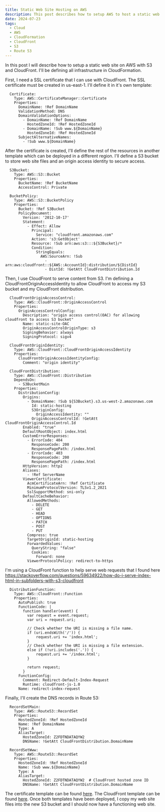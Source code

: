 ```yaml
---
title: Static Web Site Hosting on AWS
description: This post describes how to setup AWS to host a static web site.
date: 2024-07-23
tags:
  - Cloud
  - AWS
  - CloudFormation
  - CloudFront
  - S3
  - Route 53
---
```


In this post I will describe how to setup a static web site on AWS with S3 and CloudFront. I'll be defining all infrastructure in CloudFormation. 

First, I need a SSL certificate that I can use with CloudFront. The SSL certificate must be created in us-east-1. I'll define it in it's own template:

```
  Certificate:
    Type: AWS::CertificateManager::Certificate
    Properties:
      DomainName: !Ref DomainName
      ValidationMethod: DNS
      DomainValidationOptions:
        - DomainName: !Ref DomainName
          HostedZoneId: !Ref HostedZoneId
        - DomainName: !Sub www.${DomainName}
          HostedZoneId: !Ref HostedZoneId
      SubjectAlternativeNames:
        - !Sub www.${DomainName}
```

After the certificate is created, I'll define the rest of the resources in another template which can be deployed in a different region. I'll define a S3 bucket to store web site files and an origin access identity to secure access.

```
  S3Bucket:
    Type: AWS::S3::Bucket
    Properties:
      BucketName: !Ref BucketName
      AccessControl: Private

  BucketPolicy:
    Type: AWS::S3::BucketPolicy
    Properties:
      Bucket: !Ref S3Bucket
      PolicyDocument:
        Version: '2012-10-17'
        Statement:
          - Effect: Allow
            Principal:
              Service: "cloudfront.amazonaws.com"
            Action: 's3:GetObject'
            Resource: !Sub arn:aws:s3:::${S3Bucket}/*
            Condition:
              StringEquals:
                AWS:SourceArn: !Sub
                  - arn:aws:cloudfront::${AWS::AccountId}:distribution/${DistId}
                  - DistId: !GetAtt CloudFrontDistribution.Id
```

Then, I use CloudFront to serve content from S3. I'm defining a CloudFrontOriginAccessIdentity to allow CloudFront to access my S3 bucket and my CloudFront distribution.

```
  CloudFrontOriginAccessControl:
    Type: AWS::CloudFront::OriginAccessControl
    Properties:
      OriginAccessControlConfig:
        Description: "origin access control(OAC) for allowing cloudfront to access S3 bucket"
        Name: static-site-OAC
        OriginAccessControlOriginType: s3
        SigningBehavior: always
        SigningProtocol: sigv4

  CloudFrontOriginIdentity:
    Type: AWS::CloudFront::CloudFrontOriginAccessIdentity
    Properties:
      CloudFrontOriginAccessIdentityConfig:
        Comment: "origin identity"

  CloudFrontDistribution:
    Type: AWS::CloudFront::Distribution
    DependsOn:
      - S3BucketMain
    Properties:
      DistributionConfig:
        Origins:
          - DomainName: !Sub ${S3Bucket}.s3.us-west-2.amazonaws.com
            Id: static-hosting
            S3OriginConfig:
              OriginAccessIdentity: ""
            OriginAccessControlId: !GetAtt CloudFrontOriginAccessControl.Id
        Enabled: "true"
        DefaultRootObject: index.html
        CustomErrorResponses:
          - ErrorCode: 404
            ResponseCode: 200
            ResponsePagePath: /index.html
          - ErrorCode: 403
            ResponseCode: 200
            ResponsePagePath: /index.html
        HttpVersion: http2
        Aliases:
          - !Ref ServerName
        ViewerCertificate:
          AcmCertificateArn: !Ref Certificate
          MinimumProtocolVersion: TLSv1.2_2021
          SslSupportMethod: sni-only
        DefaultCacheBehavior:
          AllowedMethods:
            - DELETE
            - GET
            - HEAD
            - OPTIONS
            - PATCH
            - POST
            - PUT
          Compress: true
          TargetOriginId: static-hosting
          ForwardedValues:
            QueryString: "false"
            Cookies:
              Forward: none
          ViewerProtocolPolicy: redirect-to-https
```

I'm using a CloudFront function to help serve web requests that I found here <a href="https://stackoverflow.com/questions/59634922/how-do-i-serve-index-html-in-subfolders-with-s3-cloudfront">https://stackoverflow.com/questions/59634922/how-do-i-serve-index-html-in-subfolders-with-s3-cloudfront</a>

```
  DistributionFunction:
    Type: AWS::CloudFront::Function
    Properties:
      AutoPublish: true
      FunctionCode: |
        function handler(event) {
          var request = event.request;
          var uri = request.uri;
          
          // Check whether the URI is missing a file name.
          if (uri.endsWith('/')) {
              request.uri += 'index.html';
          } 
          // Check whether the URI is missing a file extension.
          else if (!uri.includes('.')) {
              request.uri += '/index.html';
          }

          return request;
        }
      FunctionConfig:
        Comment: Redirect-Default-Index-Request
        Runtime: cloudfront-js-1.0
      Name: redirect-index-request
```

Finally, I'll create the DNS records in Route 53:

```
  RecordSetMain:
    Type: AWS::Route53::RecordSet
    Properties:
      HostedZoneId: !Ref HostedZoneId
      Name: !Ref DomainName
      Type: A
      AliasTarget:
        HostedZoneId: Z2FDTNDATAQYW2
        DNSName: !GetAtt CloudFrontDistribution.DomainName

  RecordSetWww:
    Type: AWS::Route53::RecordSet
    Properties:
      HostedZoneId: !Ref HostedZoneId
      Name: !Sub www.${DomainName}
      Type: A
      AliasTarget:
        HostedZoneId: Z2FDTNDATAQYW2  # CloudFront hosted zone ID
        DNSName: !GetAtt CloudFrontDistribution.DomainName
```

The certificate template can be found <a href="/content/cert.yaml">here</a>. The CloudFront template can be found <a href="/content/website.yaml">here</a>. Once both templates have been deployed, I copy my web site files into the new S3 bucket and I should now have a functioning web site.